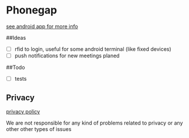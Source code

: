 # Phonegap

[see android app for more info](https://github.com/dima2015/android)

##Ideas
- [ ] rfid to login, useful for some android terminal (like fixed devices)
- [ ] push notifications for new meetings planed

##Todo
- [ ] tests

## Privacy

[privacy policy](http://plunner.com/privacy.txt)

We are not responsible for any kind of problems related to privacy or any other other types of issues

